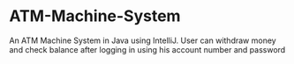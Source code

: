 # ATM-Machine-System
An ATM Machine System in Java using IntelliJ. User can withdraw money and check balance after logging in using his account number and password
